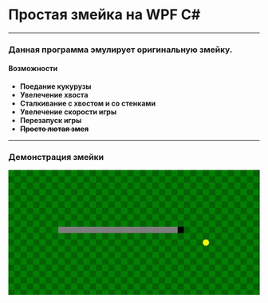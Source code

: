 # Простая змейка на WPF C# 
___
### Данная программа эмулирует оригинальную змейку.
#### Возможности
* **Поедание кукурузы**
* **Увелечение хвоста**
* **Сталкивание с хвостом и со стенками**
* **Увелечение скорости игры**
* **Перезапуск игры**
* ~~**Просто лютая змея**~~
___
### Демонстрация змейки
![Игра](GIF.gif "Змейка")